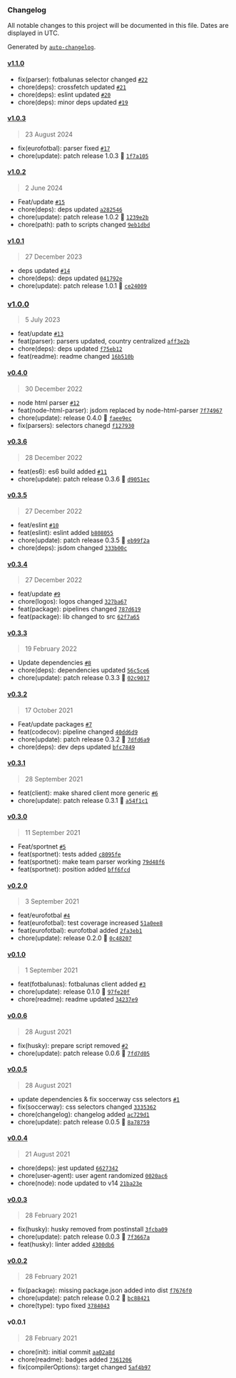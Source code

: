 ### Changelog

All notable changes to this project will be documented in this file. Dates are displayed in UTC.

Generated by [`auto-changelog`](https://github.com/CookPete/auto-changelog).

#### [v1.1.0](https://github.com/Celtian/soccerbot/compare/v1.0.3...v1.1.0)

- fix(parser): fotbalunas selector changed [`#22`](https://github.com/Celtian/soccerbot/pull/22)
- chore(deps): crossfetch updated [`#21`](https://github.com/Celtian/soccerbot/pull/21)
- chore(deps): eslint updated [`#20`](https://github.com/Celtian/soccerbot/pull/20)
- chore(deps): minor deps updated [`#19`](https://github.com/Celtian/soccerbot/pull/19)

#### [v1.0.3](https://github.com/Celtian/soccerbot/compare/v1.0.2...v1.0.3)

> 23 August 2024

- fix(eurofotbal): parser fixed [`#17`](https://github.com/Celtian/soccerbot/pull/17)
- chore(update): patch release 1.0.3 🐛 [`1f7a105`](https://github.com/Celtian/soccerbot/commit/1f7a10587f5cb67a122c4064eb411e5e299b6d3e)

#### [v1.0.2](https://github.com/Celtian/soccerbot/compare/v1.0.1...v1.0.2)

> 2 June 2024

- Feat/update [`#15`](https://github.com/Celtian/soccerbot/pull/15)
- chore(deps): deps updated [`a282546`](https://github.com/Celtian/soccerbot/commit/a282546a44329af935d0f5549e2a1d2d8e73d3b9)
- chore(update): patch release 1.0.2 🐛 [`1239e2b`](https://github.com/Celtian/soccerbot/commit/1239e2b78b19da2f35a78667e12c8bb00a8e830f)
- chore(path): path to scripts changed [`9eb1dbd`](https://github.com/Celtian/soccerbot/commit/9eb1dbdb476f262c0b5c2a273be638f72933f46d)

#### [v1.0.1](https://github.com/Celtian/soccerbot/compare/v1.0.0...v1.0.1)

> 27 December 2023

- deps updated [`#14`](https://github.com/Celtian/soccerbot/pull/14)
- chore(deps): deps updated [`041792e`](https://github.com/Celtian/soccerbot/commit/041792e14aed5299e96fa9d7fa21ea71cfdd15b6)
- chore(update): patch release 1.0.1 🐛 [`ce24009`](https://github.com/Celtian/soccerbot/commit/ce2400908ac34dd757053008193bb4911fcaf15f)

### [v1.0.0](https://github.com/Celtian/soccerbot/compare/v0.4.0...v1.0.0)

> 5 July 2023

- feat/update [`#13`](https://github.com/Celtian/soccerbot/pull/13)
- feat(parser): parsers updated, country centralized [`aff3e2b`](https://github.com/Celtian/soccerbot/commit/aff3e2bc27e68f17cf695f65a31501720df4d7da)
- chore(deps): deps updated [`f75eb12`](https://github.com/Celtian/soccerbot/commit/f75eb1217a358a58eb114f9edc205e8e8546d50f)
- feat(readme): readme changed [`16b510b`](https://github.com/Celtian/soccerbot/commit/16b510b06ee40d5348a0032b5591995c7befec7d)

#### [v0.4.0](https://github.com/Celtian/soccerbot/compare/v0.3.6...v0.4.0)

> 30 December 2022

- node html parser [`#12`](https://github.com/Celtian/soccerbot/pull/12)
- feat(node-html-parser): jsdom replaced by node-html-parser [`7f74967`](https://github.com/Celtian/soccerbot/commit/7f7496723556e8f292e188f76f9b255e5fb9e9b2)
- chore(update): release 0.4.0 🚀 [`faee9ec`](https://github.com/Celtian/soccerbot/commit/faee9ec3a5f504dd1aaf3e189a3c1b8fa4cded5d)
- fix(parsers): selectors chanegd [`f127930`](https://github.com/Celtian/soccerbot/commit/f127930024ccce9f4e4842cff2bbcec91161d66c)

#### [v0.3.6](https://github.com/Celtian/soccerbot/compare/v0.3.5...v0.3.6)

> 28 December 2022

- feat(es6): es6 build added [`#11`](https://github.com/Celtian/soccerbot/pull/11)
- chore(update): patch release 0.3.6 🐛 [`d9051ec`](https://github.com/Celtian/soccerbot/commit/d9051ec741490723efac8fcbdf3dab3d742658f8)

#### [v0.3.5](https://github.com/Celtian/soccerbot/compare/v0.3.4...v0.3.5)

> 27 December 2022

- feat/eslint [`#10`](https://github.com/Celtian/soccerbot/pull/10)
- feat(eslint): eslint added [`b808055`](https://github.com/Celtian/soccerbot/commit/b8080552ccd1c585be8a8170ae1ea0fe2a83df3e)
- chore(update): patch release 0.3.5 🐛 [`eb99f2a`](https://github.com/Celtian/soccerbot/commit/eb99f2a78072f5c35bcb1751caf381484bc8b52a)
- chore(deps): jsdom changed [`333b00c`](https://github.com/Celtian/soccerbot/commit/333b00ca9f5189d02b681272a55af7744dbaf8ce)

#### [v0.3.4](https://github.com/Celtian/soccerbot/compare/v0.3.3...v0.3.4)

> 27 December 2022

- feat/update [`#9`](https://github.com/Celtian/soccerbot/pull/9)
- chore(logos): logos changed [`327ba67`](https://github.com/Celtian/soccerbot/commit/327ba677a068a9537fa98a5bee74bf81e74ac771)
- feat(package): pipelines changed [`787d619`](https://github.com/Celtian/soccerbot/commit/787d619510241e15e6a6404cefd204b4b2a26b60)
- feat(package): lib changed to src [`62f7a65`](https://github.com/Celtian/soccerbot/commit/62f7a659c1291d06a26e31897602cdebb3c33556)

#### [v0.3.3](https://github.com/Celtian/soccerbot/compare/v0.3.2...v0.3.3)

> 19 February 2022

- Update dependencies [`#8`](https://github.com/Celtian/soccerbot/pull/8)
- chore(deps): dependencies updated [`56c5ce6`](https://github.com/Celtian/soccerbot/commit/56c5ce619937349ed8e46f1c9fbadecbabd916e8)
- chore(update): patch release 0.3.3 🐛 [`02c9017`](https://github.com/Celtian/soccerbot/commit/02c901723bca788ef152abac8e13c0060e79b49c)

#### [v0.3.2](https://github.com/Celtian/soccerbot/compare/v0.3.1...v0.3.2)

> 17 October 2021

- Feat/update packages [`#7`](https://github.com/Celtian/soccerbot/pull/7)
- feat(codecov): pipeline changed [`40dd6d9`](https://github.com/Celtian/soccerbot/commit/40dd6d9fe2f9af4aacf1ed7a62a260f37643f1a4)
- chore(update): patch release 0.3.2 🐛 [`7dfd6a9`](https://github.com/Celtian/soccerbot/commit/7dfd6a9e8f82526bcb42df160258148de5d9b5a6)
- chore(deps): dev deps updated [`bfc7849`](https://github.com/Celtian/soccerbot/commit/bfc784906f756039a541532d57771d3020ac3e1f)

#### [v0.3.1](https://github.com/Celtian/soccerbot/compare/v0.3.0...v0.3.1)

> 28 September 2021

- feat(client): make shared client more generic [`#6`](https://github.com/Celtian/soccerbot/pull/6)
- chore(update): patch release 0.3.1 🐛 [`a54f1c1`](https://github.com/Celtian/soccerbot/commit/a54f1c1b48912e2bcdd7760c6ba3f811a3836204)

#### [v0.3.0](https://github.com/Celtian/soccerbot/compare/v0.2.0...v0.3.0)

> 11 September 2021

- Feat/sportnet [`#5`](https://github.com/Celtian/soccerbot/pull/5)
- feat(sportnet): tests added [`c8095fe`](https://github.com/Celtian/soccerbot/commit/c8095fe0fe1cd1fbdc3ebbce785f9daa1904bc84)
- feat(sportnet): make team parser working [`79d48f6`](https://github.com/Celtian/soccerbot/commit/79d48f63f22bfb8cbebb76596da93638ff74a366)
- feat(sportnet): position added [`bff6fcd`](https://github.com/Celtian/soccerbot/commit/bff6fcdc54235d66ad36cdaa458cf7311733566c)

#### [v0.2.0](https://github.com/Celtian/soccerbot/compare/v0.1.0...v0.2.0)

> 3 September 2021

- feat/eurofotbal [`#4`](https://github.com/Celtian/soccerbot/pull/4)
- feat(eurofotbal): test coverage increased [`51a0ee8`](https://github.com/Celtian/soccerbot/commit/51a0ee826ce98f4d4a25986be00409c3e14c2748)
- feat(eurofotbal): eurofotbal added [`2fa3eb1`](https://github.com/Celtian/soccerbot/commit/2fa3eb14f90bdbadb0abaf1d53fadb3188f215de)
- chore(update): release 0.2.0 🚀 [`0c48207`](https://github.com/Celtian/soccerbot/commit/0c482074325c4d39f24655aa4a7faff23a2b8edc)

#### [v0.1.0](https://github.com/Celtian/soccerbot/compare/v0.0.6...v0.1.0)

> 1 September 2021

- feat(fotbalunas): fotbalunas client added [`#3`](https://github.com/Celtian/soccerbot/pull/3)
- chore(update): release 0.1.0 🚀 [`97fe20f`](https://github.com/Celtian/soccerbot/commit/97fe20ffc1925f5f824bcf372243b3ee103397d0)
- chore(readme): readme updated [`34237e9`](https://github.com/Celtian/soccerbot/commit/34237e96048b9023a267702e876cb126344c1c93)

#### [v0.0.6](https://github.com/Celtian/soccerbot/compare/v0.0.5...v0.0.6)

> 28 August 2021

- fix(husky): prepare script removed [`#2`](https://github.com/Celtian/soccerbot/pull/2)
- chore(update): patch release 0.0.6 🐛 [`7fd7d05`](https://github.com/Celtian/soccerbot/commit/7fd7d0523993ad35ef581639f572740a042c8ab0)

#### [v0.0.5](https://github.com/Celtian/soccerbot/compare/v0.0.4...v0.0.5)

> 28 August 2021

- update dependencies & fix soccerway css selectors [`#1`](https://github.com/Celtian/soccerbot/pull/1)
- fix(soccerway): css selectors changed [`3335362`](https://github.com/Celtian/soccerbot/commit/3335362abe7549dd653195ff73e734cb1c92abc8)
- chore(changelog): changelog added [`ac729d1`](https://github.com/Celtian/soccerbot/commit/ac729d178741895836a6224f45126aabb418b548)
- chore(update): patch release 0.0.5 🐛 [`8a78759`](https://github.com/Celtian/soccerbot/commit/8a78759a6ed101dfe9f8dc7cfe799b6517f4ef2e)

#### [v0.0.4](https://github.com/Celtian/soccerbot/compare/v0.0.3...v0.0.4)

> 21 August 2021

- chore(deps): jest updated [`6627342`](https://github.com/Celtian/soccerbot/commit/66273421d13ffb6e9414c3b53296829969e61c28)
- chore(user-agent): user agent randomized [`0020ac6`](https://github.com/Celtian/soccerbot/commit/0020ac61f1975c6c540bbe4aee8405275dc0b253)
- chore(node): node updated to v14 [`21ba23e`](https://github.com/Celtian/soccerbot/commit/21ba23e114a67aafc4fb4c3fed2dd0050c58e5e9)

#### [v0.0.3](https://github.com/Celtian/soccerbot/compare/v0.0.2...v0.0.3)

> 28 February 2021

- fix(husky): husky removed from postinstall [`3fcba09`](https://github.com/Celtian/soccerbot/commit/3fcba0924dbc971aade1db367d07d3890b688395)
- chore(update): patch release 0.0.3 🐛 [`7f3667a`](https://github.com/Celtian/soccerbot/commit/7f3667abd80b160a2a28d57ca3aacb53aa684ba3)
- feat(husky): linter added [`4300db6`](https://github.com/Celtian/soccerbot/commit/4300db6d4190a6b23812def8f1b78809857d5dd8)

#### [v0.0.2](https://github.com/Celtian/soccerbot/compare/v0.0.1...v0.0.2)

> 28 February 2021

- fix(package): missing package.json added into dist [`f7676f0`](https://github.com/Celtian/soccerbot/commit/f7676f08f20ff966ea800a40db973c1d0cd831ff)
- chore(update): patch release 0.0.2 🐛 [`bc88421`](https://github.com/Celtian/soccerbot/commit/bc884214445b17f72e2c0aeb58f29cbd22658243)
- chore(type): typo fixed [`3784043`](https://github.com/Celtian/soccerbot/commit/3784043780e2e506570d304786c1617affe3f51a)

#### v0.0.1

> 28 February 2021

- chore(init): initial commit [`aa02a8d`](https://github.com/Celtian/soccerbot/commit/aa02a8d999696e5c2d3a2a97c5dd34217b355f30)
- chore(readme): badges added [`7361206`](https://github.com/Celtian/soccerbot/commit/73612068370ce4f7cbe563e2f95a1d30c58aed33)
- fix(compilerOptions): target changed [`5af4b97`](https://github.com/Celtian/soccerbot/commit/5af4b97bde10373202291231d1366e14f0354900)
